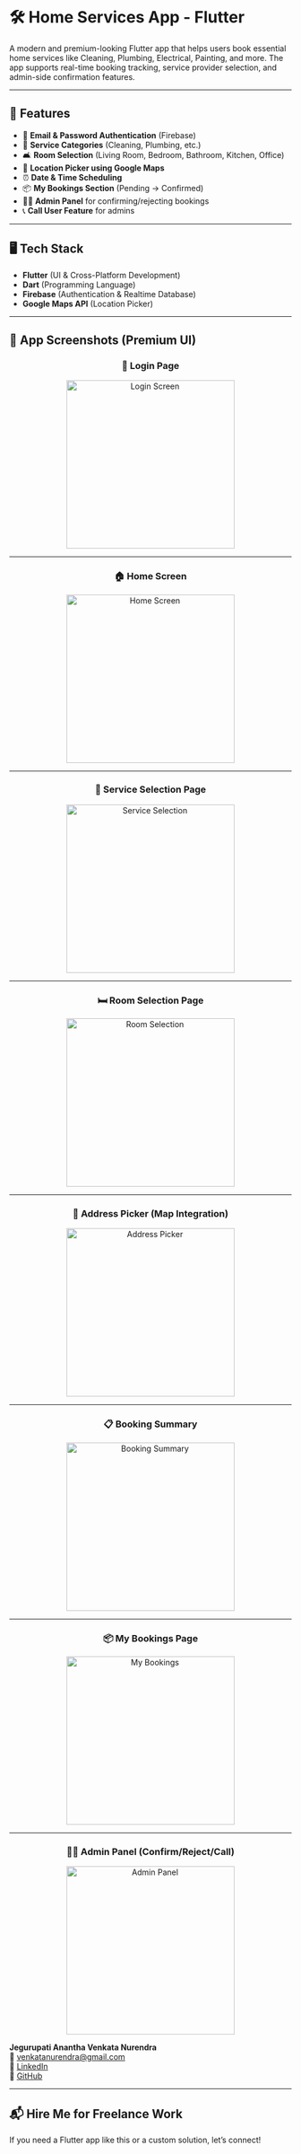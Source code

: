 # 🛠️ Home Services App - Flutter

A modern and premium-looking Flutter app that helps users book essential home services like Cleaning, Plumbing, Electrical, Painting, and more. The app supports real-time booking tracking, service provider selection, and admin-side confirmation features.

---

## 📱 Features

- 🔐 **Email & Password Authentication** (Firebase)
- 🧹 **Service Categories** (Cleaning, Plumbing, etc.)
- 🛋️ **Room Selection** (Living Room, Bedroom, Bathroom, Kitchen, Office)
- 📍 **Location Picker using Google Maps**
- ⏰ **Date & Time Scheduling**
- 📦 **My Bookings Section** (Pending → Confirmed)
- 👨‍🔧 **Admin Panel** for confirming/rejecting bookings
- 📞 **Call User Feature** for admins

---

## 🖥️ Tech Stack

- **Flutter** (UI & Cross-Platform Development)
- **Dart** (Programming Language)
- **Firebase** (Authentication & Realtime Database)
- **Google Maps API** (Location Picker)

---

## 📸 App Screenshots (Premium UI)

<div align="center">

### 🔐 Login Page
<img src="assets/login.png" alt="Login Screen" width="300"/>

---

### 🏠 Home Screen
<img src="assets/home.jpeg" alt="Home Screen" width="300"/>

---

### 🧰 Service Selection Page
<img src="assets/service.jpeg" alt="Service Selection" width="300"/>

---

### 🛏️ Room Selection Page
<img src="assets/room.jpeg" alt="Room Selection" width="300"/>

---

### 📍 Address Picker (Map Integration)
<img src="assets/address.jpeg" alt="Address Picker" width="300"/>

---

### 📋 Booking Summary
<img src="assets/booking.jpeg" alt="Booking Summary" width="300"/>

---

### 📦 My Bookings Page
<img src="assets/my_bookings.jpeg" alt="My Bookings" width="300"/>

---

### 👨‍🔧 Admin Panel (Confirm/Reject/Call)
<img src="assets/admin.jpeg" alt="Admin Panel" width="300"/>

</div>




**Jegurupati Anantha Venkata Nurendra**  
📧 venkatanurendra@gmail.com  
🔗 [LinkedIn](https://www.linkedin.com/in/nurendra-jegurupati-429b38232)  
🔗 [GitHub](https://github.com/yourusername)

---

## 📬 Hire Me for Freelance Work

If you need a Flutter app like this or a custom solution, let’s connect!
